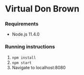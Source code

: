 # Virtual Don Brown
### Requirements
* Node.js 11.4.0

### Running instructions
1. `npm install`
2. `npm start`
3. Navigate to localhost:8080